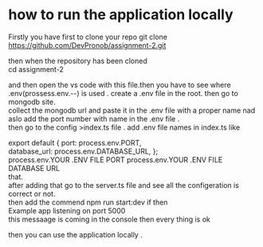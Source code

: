 # how to run the application locally

Firstly you have first to clone your repo
git clone https://github.com/DevPronob/assignment-2.git

then when the repository has been cloned <br/>
cd assignment-2

and then open the vs code with this file.then you have to see where .env(prossess.env.--) is used .
create a .env file in the root. then go to  mongodb site. <br/>
collect the mongodb url and paste it in the .env file with a proper name 
nad aslo add the port number with name in the .env file . <br/>
then go to the config >index.ts file . add .env file names in index.ts like <br/>

export default {
  port: process.env.PORT,  <br/>
  database_url: process.env.DATABASE_URL,
};
<br/>
process.env.YOUR .ENV FILE PORT
process.env.YOUR .ENV FILE DATABASE URL
<br/>
that. 
<br/> after adding that go to the server.ts file and see all the configeration is correct or not.<br/>
then add the commend 
npm run start:dev
if then <br/>
Example app listening on port 5000 <br/>
this messaage is coming in the console then every thing is ok <br/>

then you can use the application locally .

